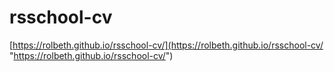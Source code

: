 # rsschool-cv

[https://rolbeth.github.io/rsschool-cv/](https://rolbeth.github.io/rsschool-cv/ "https://rolbeth.github.io/rsschool-cv/")